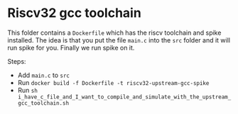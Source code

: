 # Riscv32 gcc toolchain

This folder contains a `Dockerfile` which has the riscv toolchain and spike installed. The idea is that you put the file `main.c` into the `src` folder and it will run spike for you. Finally we run spike on it.

Steps:

* Add `main.c` to `src`
* Run `docker build -f Dockerfile -t riscv32-upstream-gcc-spike`
* Run `sh i_have_c_file_and_I_want_to_compile_and_simulate_with_the_upstream_gcc_toolchain.sh`
